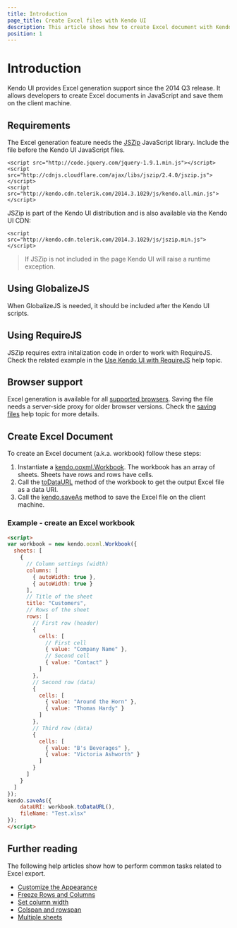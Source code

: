 ```yaml
---
title: Introduction
page_title: Create Excel files with Kendo UI
description: This article shows how to create Excel document with Kendo UI
position: 1
---
```


# Introduction

Kendo UI provides Excel generation support since the 2014 Q3 release. It allows developers to create Excel documents in JavaScript and save them on the client machine.

## Requirements

The Excel generation feature needs the [JSZip](http://stuk.github.io/jszip/) JavaScript library. Include the file before the Kendo UI JavaScript files.

```
<script src="http://code.jquery.com/jquery-1.9.1.min.js"></script>
<script src="http://cdnjs.cloudflare.com/ajax/libs/jszip/2.4.0/jszip.js"></script>
<script src="http://kendo.cdn.telerik.com/2014.3.1029/js/kendo.all.min.js"></script>
```

JSZip is part of the Kendo UI distribution and is also available via the Kendo UI CDN:

```
<script src="http://kendo.cdn.telerik.com/2014.3.1029/js/jszip.min.js"></script>
```

> If JSZip is not included in the page Kendo UI will raise a runtime exception.

## Using GlobalizeJS

When GlobalizeJS is needed, it should be included after the Kendo UI scripts.

## Using RequireJS

JSZip requires extra initalization code in order to work with RequireJS. Check the related example in the [Use Kendo UI with RequireJS](/using-kendo-with-requirejs#using-jszip-with-requirejs) help topic.

## Browser support

Excel generation is available for all [supported browsers](/browsers-support). Saving the file needs a server-side proxy for older browser versions.
Check the [saving files](/framework/save-files/introduction) help topic for more details.

## Create Excel Document

To create an Excel document (a.k.a. workbook) follow these steps:

1. Instantiate a [kendo.ooxml.Workbook](/api/javascript/ooxml/workbook). The workbook has an array of sheets. Sheets have rows and rows have cells.
1. Call the [toDataURL](/api/javascript/ooxml/workbook#methods-toDataURL) method of the workbook to get the output Excel file as a data URI.
1. Call the [kendo.saveAs](/api/javascript/kendo#methods-saveAs) method to save the Excel file on the client machine.

### Example - create an Excel workbook

```html
<script>
var workbook = new kendo.ooxml.Workbook({
  sheets: [
    {
      // Column settings (width)
      columns: [
        { autoWidth: true },
        { autoWidth: true }
      ],
      // Title of the sheet
      title: "Customers",
      // Rows of the sheet
      rows: [
        // First row (header)
        {
          cells: [
            // First cell
            { value: "Company Name" },
            // Second cell
            { value: "Contact" }
          ]
        },
        // Second row (data)
        {
          cells: [
            { value: "Around the Horn" },
            { value: "Thomas Hardy" }
          ]
        },
        // Third row (data)
        {
          cells: [
            { value: "B's Beverages" },
            { value: "Victoria Ashworth" }
          ]
        }
      ]
    }
  ]
});
kendo.saveAs({
    dataURI: workbook.toDataURL(),
    fileName: "Test.xlsx"
});
</script>
```

## Further reading

The following help articles show how to perform common tasks related to Excel export.

* [Customize the Appearance](appearance)
* [Freeze Rows and Columns](freeze-pane)
* [Set column width](column-width)
* [Colspan and rowspan](colspan-rowspan)
* [Multiple sheets](sheets)
